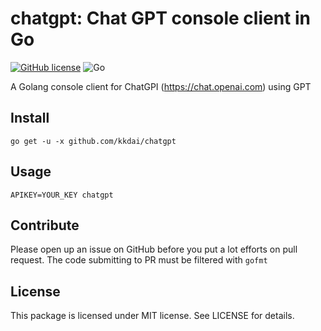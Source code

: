 chatgpt: Chat GPT console client in Go
======================

[![GitHub license](https://img.shields.io/badge/license-MIT-blue.svg)](https://raw.githubusercontent.com/kkdai/chatgpt/master/LICENSE) ![Go](https://github.com/kkdai/chatgpt/workflows/Go/badge.svg)

A Golang console client for ChatGPI (<https://chat.openai.com>) using GPT

Install
--------------

    go get -u -x github.com/kkdai/chatgpt

Usage
---------------------

    APIKEY=YOUR_KEY chatgpt  

Contribute
---------------

Please open up an issue on GitHub before you put a lot efforts on pull request.
The code submitting to PR must be filtered with `gofmt`

License
---------------

This package is licensed under MIT license. See LICENSE for details.
